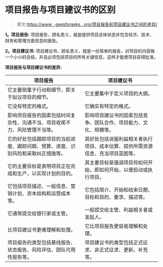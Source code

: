 # 项目报告与项目建议书的区别

> 原文:[https://www . geesforgeks . org/项目报告和项目建议书之间的差异/](https://www.geeksforgeeks.org/difference-between-project-report-and-project-proposal/)

**1。项目报告:**
项目报告，顾名思义，就是提供项目总体状态并包含经济、技术、财务和管理方面信息的报告。

**2。项目建议书:**
项目建议书，顾名思义，就是一份简单的报告，对项目的内容做一个小小的总结，并且必须包括项目的所有关键信息，这样才能使项目获得批准。

**项目报告与项目建议书的差异:**

<center>

| 项目报告 | 项目建议书 |
| --- | --- |
| 它主要侧重于行动和细节，即关于拟议项目的细节。 | 它主要集中于定义项目的大纲。 |
| 它没有特定的格式。 | 它确实有特定的格式。 |
| 影响项目报告的因素包括时间复杂性、沟通不当、项目收尾不力、风险管理不当等。 | 影响项目建议书的因素包括竞争、团队合作、项目能力、文化、规模等。 |
| 它的好处包括跟踪项目的当前进度、跟踪问题、预算、进度、识别风险和采取纠正措施等。 | 其好处包括说服利益相关者执行项目、成本估算、提供所需资源信息、充当项目蓝图等。 |
| 它的主要目标是表明项目正在完成和生产，以实现计划的目的。 | 其主要目标是强调项目将如何开始，即如何开始，以便启动或执行项目。 |
| 它包括项目描述、一般信息、营销计划、资本结构和运营成本等。 | 它包括简介、开始和结束日期、目标和目的、要求、描述等。 |
| 它通常提交给银行家或主管。 | 一般提交给主管、利益相关者或发起人。 |
| 比项目建议书更难理解和处理。 | 它比项目报告更容易理解和处理。 |
| 项目报告的类型包括基线报告、状态报告、风险评估、团队可用性报告等。 | 项目建议书的类型包括正式征求、非正式征求、更新、补充等。 |

</center>